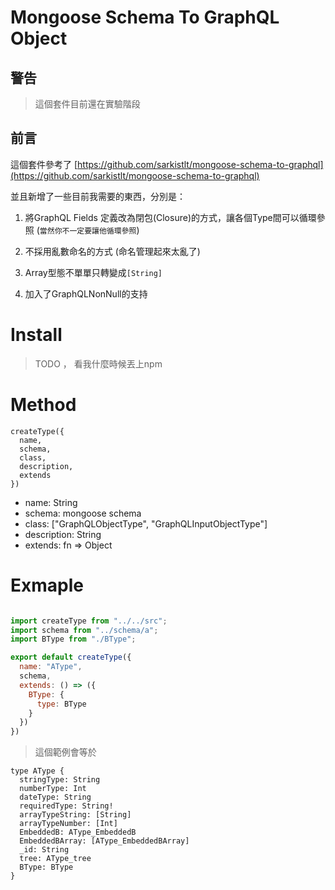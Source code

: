 # Mongoose Schema To GraphQL Object

## 警告
> 這個套件目前還在實驗階段

## 前言

這個套件參考了 [https://github.com/sarkistlt/mongoose-schema-to-graphql](https://github.com/sarkistlt/mongoose-schema-to-graphql)

並且新增了一些目前我需要的東西，分別是：

1. 將GraphQL Fields 定義改為閉包(Closure)的方式，讓各個Type間可以循環參照 (`當然你不一定要讓他循環參照`)

2. 不採用亂數命名的方式 (命名管理起來太亂了)

3. Array型態不單單只轉變成`[String]`

4. 加入了GraphQLNonNull的支持




# Install

> TODO ， 看我什麼時候丟上npm

# Method

```
createType({
  name,
  schema,
  class,
  description,
  extends
})
```


* name: String
* schema: mongoose schema
* class: ["GraphQLObjectType", "GraphQLInputObjectType"]
* description: String
* extends: fn => Object

# Exmaple

```javascript

import createType from "../../src";
import schema from "../schema/a";
import BType from "./BType";

export default createType({
  name: "AType",
  schema,
  extends: () => ({
    BType: {
      type: BType
    }
  })
})

```

> 這個範例會等於

```
type AType {
  stringType: String
  numberType: Int
  dateType: String
  requiredType: String!
  arrayTypeString: [String]
  arrayTypeNumber: [Int]
  EmbeddedB: AType_EmbeddedB
  EmbeddedBArray: [AType_EmbeddedBArray]
  _id: String
  tree: AType_tree
  BType: BType
}
```
